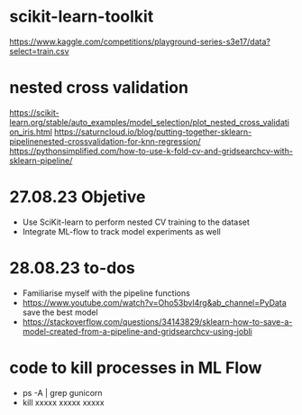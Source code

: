 # scikit-learn-toolkit
https://www.kaggle.com/competitions/playground-series-s3e17/data?select=train.csv

# nested cross validation
https://scikit-learn.org/stable/auto_examples/model_selection/plot_nested_cross_validation_iris.html
https://saturncloud.io/blog/putting-together-sklearn-pipelinenested-crossvalidation-for-knn-regression/
https://pythonsimplified.com/how-to-use-k-fold-cv-and-gridsearchcv-with-sklearn-pipeline/

# 27.08.23 Objetive
* Use SciKit-learn to perform nested CV training to the dataset
* Integrate ML-flow to track model experiments as well

# 28.08.23 to-dos

* Familiarise myself with the pipeline functions
* https://www.youtube.com/watch?v=Oho53bvl4rg&ab_channel=PyData
save the best model
* https://stackoverflow.com/questions/34143829/sklearn-how-to-save-a-model-created-from-a-pipeline-and-gridsearchcv-using-jobli

# code to kill processes in ML Flow

* ps -A | grep gunicorn
* kill xxxxx xxxxx xxxxx
